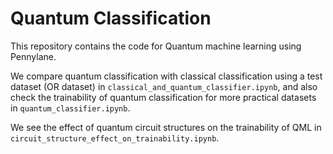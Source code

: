 # Quantum Classification

This repository contains the code for Quantum machine learning using Pennylane.

We compare quantum classification with classical classification using a test dataset (OR dataset) in `classical_and_quantum_classifier.ipynb`, and also check the trainability of quantum classification for more practical datasets in `quantum_classifier.ipynb`.

We see the effect of quantum circuit structures on the trainability of QML in `circuit_structure_effect_on_trainability.ipynb`.